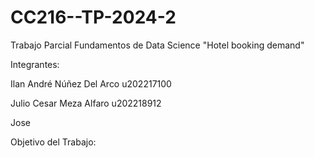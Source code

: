 # CC216--TP-2024-2
Trabajo Parcial Fundamentos de Data Science "Hotel booking demand"

Integrantes:

Ilan André Núñez Del Arco u202217100

Julio Cesar Meza Alfaro u202218912

Jose

Objetivo del Trabajo:

